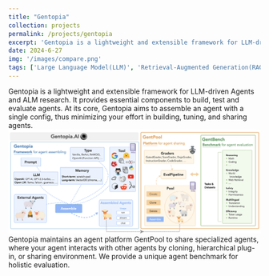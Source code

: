 ```yaml
---
title: "Gentopia"
collection: projects
permalink: /projects/gentopia
excerpt: 'Gentopia is a lightweight and extensible framework for LLM-driven Agents and ALM research. It provides essential components to build, test and evaluate agents. At its core, Gentopia aims to assemble an agent with a single config, thus minimizing your effort in building, tuning, and sharing agents.'
date: 2024-6-27
img: '/images/compare.png'
tags: ['Large Language Model(LLM)', 'Retrieval-Augmented Generation(RAG)', 'Agent', 'Tool Call']
---
```

Gentopia is a lightweight and extensible framework for LLM-driven Agents and ALM research. It provides essential components to build, test and evaluate agents. At its core, Gentopia aims to assemble an agent with a single config, thus minimizing your effort in building, tuning, and sharing agents.
![Genopia](/images/gentopia.png)
Gentopia maintains an agent platform GentPool to share specialized agents, where your agent interacts with other agents by cloning, hierarchical plug-in, or sharing environment. We provide a unique agent benchmark for holistic evaluation.